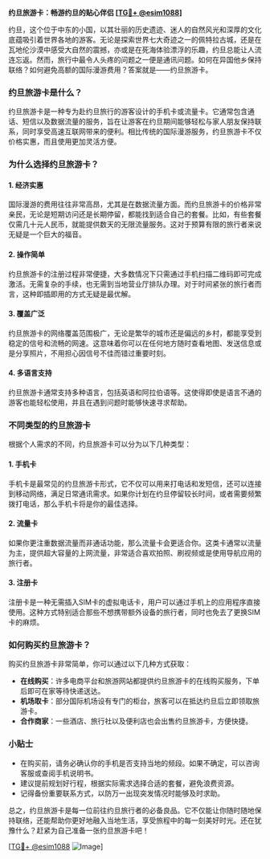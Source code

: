 **约旦旅游卡：畅游约旦的贴心伴侣 [[TG💪+ @esim1088](https://t.me/s/esim1088)]**

约旦，这个位于中东的小国，以其壮丽的历史遗迹、迷人的自然风光和深厚的文化底蕴吸引着世界各地的游客。无论是探索世界七大奇迹之一的佩特拉古城，还是在瓦地伦沙漠中感受大自然的震撼，亦或是在死海体验漂浮的乐趣，约旦总能让人流连忘返。然而，旅行中最令人头疼的问题之一便是通讯问题。如何在异国他乡保持联络？如何避免高额的国际漫游费用？答案就是——约旦旅游卡。

### 约旦旅游卡是什么？

约旦旅游卡是一种专为赴约旦旅行的游客设计的手机卡或流量卡。它通常包含通话、短信以及数据流量的服务，旨在让游客在约旦期间能够轻松与家人朋友保持联系，同时享受高速互联网带来的便利。相比传统的国际漫游服务，约旦旅游卡不仅价格实惠，而且使用更加灵活方便。

### 为什么选择约旦旅游卡？

#### 1. **经济实惠**
   国际漫游的费用往往非常高昂，尤其是在数据流量方面。而约旦旅游卡的价格非常亲民，无论是短期访问还是长期停留，都能找到适合自己的套餐。比如，有些套餐仅需几十元人民币，就能提供数天的无限流量服务。这对于预算有限的旅行者来说无疑是一个巨大的福音。

#### 2. **操作简单**
   约旦旅游卡的注册过程非常便捷，大多数情况下只需通过手机扫描二维码即可完成激活。无需复杂的手续，也无需到当地营业厅排队办理。对于时间紧张的旅行者而言，这种即插即用的方式无疑是最优解。

#### 3. **覆盖广泛**
   约旦旅游卡的网络覆盖范围极广，无论是繁华的城市还是偏远的乡村，都能享受到稳定的信号和流畅的网速。这意味着你可以在任何地方随时查看地图、发送信息或是分享照片，不用担心因信号不佳而错过重要时刻。

#### 4. **多语言支持**
   约旦旅游卡通常支持多种语言，包括英语和阿拉伯语等。这使得即使是语言不通的游客也能轻松使用，并且在遇到问题时能够快速寻求帮助。

### 不同类型的约旦旅游卡

根据个人需求的不同，约旦旅游卡可以分为以下几种类型：

#### 1. **手机卡**
   手机卡是最常见的约旦旅游卡形式，它不仅可以用来打电话和发短信，还可以连接到移动网络，满足日常通讯需求。如果你计划在约旦停留较长时间，或者需要频繁拨打电话，那么手机卡将是你的最佳选择。

#### 2. **流量卡**
   如果你更注重数据流量而非通话功能，那么流量卡会更适合你。这类卡通常以流量为主，提供超大容量的上网流量，非常适合喜欢拍照、刷视频或是使用导航应用的旅行者。

#### 3. **注册卡**
   注册卡是一种无需插入SIM卡的虚拟电话卡，用户可以通过手机上的应用程序直接使用。这种方式特别适合那些不想携带额外设备的旅行者，同时也免去了更换SIM卡的麻烦。

### 如何购买约旦旅游卡？

购买约旦旅游卡非常简单，你可以通过以下几种方式获取：

- **在线购买**：许多电商平台和旅游网站都提供约旦旅游卡的在线购买服务，下单后即可在家等待快递送达。
- **机场取卡**：部分国际机场设有专门的柜台，旅客可以在抵达约旦后立即领取旅游卡。
- **合作商家**：一些酒店、旅行社以及便利店也会出售约旦旅游卡，方便快捷。

### 小贴士

- 在购买前，请务必确认你的手机是否支持当地的频段。如果不确定，可以咨询客服或查阅手机说明书。
- 建议提前规划好行程，根据实际需求选择合适的套餐，避免浪费资源。
- 记得备份重要联系方式，以防万一出现突发情况时能够及时求助。

总之，约旦旅游卡是每一位前往约旦旅行者的必备良品。它不仅能让你随时随地保持联络，还能帮助你更好地融入当地生活，享受旅程中的每一刻美好时光。还在犹豫什么？赶紧为自己准备一张约旦旅游卡吧！

[[TG💪+ @esim1088](https://t.me/s/esim1088) ![Image](https://i.postimg.cc/4NQfJmqS/Snipaste-2025-05-13-00-14-12.png)]